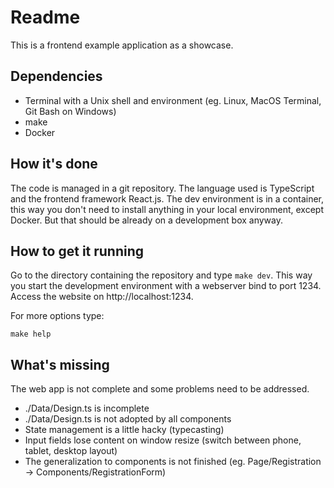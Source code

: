 # Readme

This is a frontend example application as a showcase.

## Dependencies

-   Terminal with a Unix shell and environment (eg. Linux, MacOS Terminal, Git Bash on Windows)
-   make
-   Docker

## How it's done

The code is managed in a git repository. The language used is TypeScript and the frontend framework React.js. The dev environment is in a container, this way you don't need to install anything in your local environment, except Docker. But that should be already on a development box anyway.

## How to get it running

Go to the directory containing the repository and type `make dev`. This way you start the development environment with a webserver bind to port 1234. Access the website on http://localhost:1234.

For more options type:

```
make help
```

## What's missing

The web app is not complete and some problems need to be addressed.

-   ./Data/Design.ts is incomplete
-   ./Data/Design.ts is not adopted by all components
-   State management is a little hacky (typecasting)
-   Input fields lose content on window resize (switch between phone, tablet, desktop layout)
-   The generalization to components is not finished (eg. Page/Registration -> Components/RegistrationForm)
